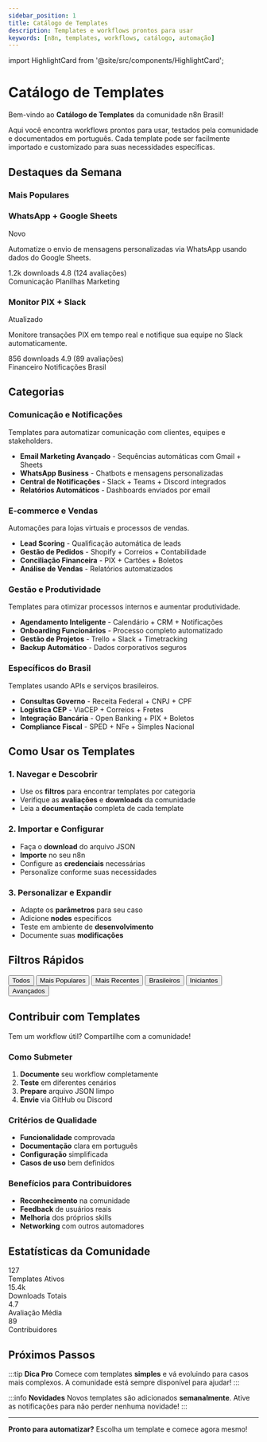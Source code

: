```yaml
---
sidebar_position: 1
title: Catálogo de Templates
description: Templates e workflows prontos para usar
keywords: [n8n, templates, workflows, catálogo, automação]
---
```

import HighlightCard from '@site/src/components/HighlightCard';

#  Catálogo de Templates

Bem-vindo ao **Catálogo de Templates** da comunidade n8n Brasil!

Aqui você encontra workflows prontos para usar, testados pela comunidade e documentados em português. Cada template pode ser facilmente importado e customizado para suas necessidades específicas.

##  **Destaques da Semana**

###  Mais Populares

<div className="template-grid">
<div className="template-card featured">
<div className="template-header">
<h3>WhatsApp + Google Sheets</h3>
<span className="template-badge">Novo</span>
</div>
<p>Automatize o envio de mensagens personalizadas via WhatsApp usando dados do Google Sheets.</p>
<div className="template-stats">
<span>1.2k downloads</span>
<span>4.8 (124 avaliações)</span>
</div>
<div className="template-tags">
<span>Comunicação</span>
<span>Planilhas</span>
<span>Marketing</span>
</div>
</div>

<div className="template-card">
<div className="template-header">
<h3>Monitor PIX + Slack</h3>
<span className="template-badge">Atualizado</span>
</div>
<p>Monitore transações PIX em tempo real e notifique sua equipe no Slack automaticamente.</p>
<div className="template-stats">
<span>856 downloads</span>
<span>4.9 (89 avaliações)</span>
</div>
<div className="template-tags">
<span>Financeiro</span>
<span>Notificações</span>
<span>Brasil</span>
</div>
</div>
</div>

##  **Categorias**

<h3 className="category-subtitle"> Comunicação e Notificações</h3>
Templates para automatizar comunicação com clientes, equipes e stakeholders.

-  **Email Marketing Avançado** - Sequências automáticas com Gmail + Sheets
-  **WhatsApp Business** - Chatbots e mensagens personalizadas
-  **Central de Notificações** - Slack + Teams + Discord integrados
-  **Relatórios Automáticos** - Dashboards enviados por email

<h3 className="category-subtitle"> E-commerce e Vendas</h3>
Automações para lojas virtuais e processos de vendas.

-  **Lead Scoring** - Qualificação automática de leads
-  **Gestão de Pedidos** - Shopify + Correios + Contabilidade
-  **Conciliação Financeira** - PIX + Cartões + Boletos
-  **Análise de Vendas** - Relatórios automatizados

<h3 className="category-subtitle"> Gestão e Produtividade</h3>
Templates para otimizar processos internos e aumentar produtividade.

-  **Agendamento Inteligente** - Calendário + CRM + Notificações
-  **Onboarding Funcionários** - Processo completo automatizado
-  **Gestão de Projetos** - Trello + Slack + Timetracking
-  **Backup Automático** - Dados corporativos seguros

<h3 className="category-subtitle"> Específicos do Brasil</h3>
Templates usando APIs e serviços brasileiros.

-  **Consultas Governo** - Receita Federal + CNPJ + CPF
-  **Logística CEP** - ViaCEP + Correios + Fretes
-  **Integração Bancária** - Open Banking + PIX + Boletos
-  **Compliance Fiscal** - SPED + NFe + Simples Nacional

## **Como Usar os Templates**

### **1. Navegar e Descobrir**
- Use os **filtros** para encontrar templates por categoria
- Verifique as **avaliações** e **downloads** da comunidade
- Leia a **documentação** completa de cada template

### **2. Importar e Configurar**
- Faça o **download** do arquivo JSON
- **Importe** no seu n8n
- Configure as **credenciais** necessárias
- Personalize conforme suas necessidades

### **3. Personalizar e Expandir**
- Adapte os **parâmetros** para seu caso
- Adicione **nodes** específicos
- Teste em ambiente de **desenvolvimento**
- Documente suas **modificações**

## **Filtros Rápidos**

<div className="filter-buttons">
<button className="filter-btn active">Todos</button>
<button className="filter-btn">Mais Populares</button>
<button className="filter-btn">Mais Recentes</button>
<button className="filter-btn">Brasileiros</button>
<button className="filter-btn">Iniciantes</button>
<button className="filter-btn">Avançados</button>
</div>

## **Contribuir com Templates**

Tem um workflow útil? Compartilhe com a comunidade!

### Como Submeter
1. **Documente** seu workflow completamente
2. **Teste** em diferentes cenários
3. **Prepare** arquivo JSON limpo
4. **Envie** via GitHub ou Discord

### Critérios de Qualidade
- **Funcionalidade** comprovada
- **Documentação** clara em português
- **Configuração** simplificada
- **Casos de uso** bem definidos

### Benefícios para Contribuidores
- **Reconhecimento** na comunidade
- **Feedback** de usuários reais
- **Melhoria** dos próprios skills
- **Networking** com outros automadores

## **Estatísticas da Comunidade**

<div className="stats-grid">
<div className="stat-card">
<div className="stat-number">127</div>
<div className="stat-label">Templates Ativos</div>
</div>
<div className="stat-card">
<div className="stat-number">15.4k</div>
<div className="stat-label">Downloads Totais</div>
</div>
<div className="stat-card">
<div className="stat-number">4.7</div>
<div className="stat-label">Avaliação Média</div>
</div>
<div className="stat-card">
<div className="stat-number">89</div>
<div className="stat-label">Contribuidores</div>
</div>
</div>

## **Próximos Passos**

:::tip **Dica Pro**
Comece com templates **simples** e vá evoluindo para casos mais complexos. A comunidade está sempre disponível para ajudar!
:::

:::info **Novidades**
Novos templates são adicionados **semanalmente**. Ative as notificações para não perder nenhuma novidade!
:::

---

**Pronto para automatizar?** Escolha um template e comece agora mesmo! 
